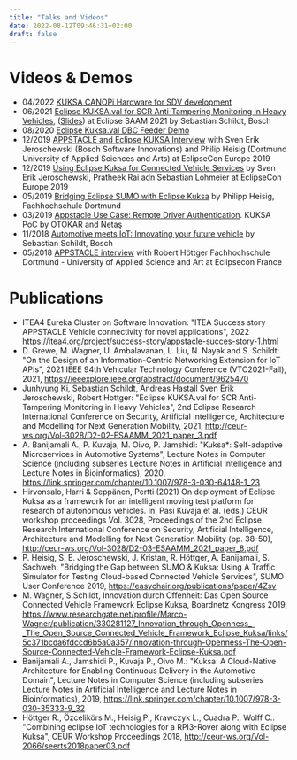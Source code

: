 ```yaml
---
title: "Talks and Videos"
date: 2022-08-12T09:46:31+02:00
draft: false
---
```



# Videos & Demos
* 04/2022 [KUKSA CANOPi Hardware for SDV development](https://www.youtube.com/watch?v=y6zAF-tSS2Q)
* 06/2021 [Eclipse KUKSA.val for SCR Anti-Tampering Monitoring in Heavy Vehicles](https://www.youtube.com/watch?v=20U8bWwWfgw), ([Slides](https://events.eclipse.org/2021/saam-mobility/presentations/D2-02-Presentation.pdf)) at Eclipse SAAM 2021 by Sebastian Schildt, Bosch
* 08/2020 [Eclipse Kuksa.val DBC Feeder Demo](https://www.youtube.com/watch?v=nTzmDDy3iwQ)
* 12/2019 [APPSTACLE and Eclipse KUKSA Interview](https://www.youtube.com/watch?v=-dOwFY2l-SY) with Sven Erik Jeroschewski (Bosch Software Innovations) and Philip Heisig (Dortmund University of Applied Sciences and Arts) at EclipseCon Europe 2019
* 12/2019 [Using Eclipse Kuksa for Connected Vehicle Services](https://www.youtube.com/watch?v=FcqzLn-wiB0) by Sven Erik Jeroschewski, Pratheek Rai adn Sebastian Lohmeier at EclipseCon Europe 2019
* 05/2019 [Bridging Eclipse SUMO with Eclipse Kuksa](https://youtu.be/FuIaJ2tlnRE) by Philipp Heisig, Fachhochschule Dortmund
* 03/2019 [Appstacle Use Case: Remote Driver Authentication](https://youtu.be/eZHSCXSc2wc). KUKSA PoC by OTOKAR and Netaş
* 11/2018 [Automotive meets IoT: Innovating your future vehicle](https://www.youtube.com/watch?v=tD8pt7WMbuQ) by Sebastian Schildt, Bosch
* 05/2018 [APPSTACLE interview](https://www.youtube.com/watch?v=qCyBjZnGK2E) with Robert Höttger Fachhochschule Dortmund - University of Applied Science and Art at Eclipsecon France

# Publications
* ITEA4 Eureka Cluster on Software Innovation: "ITEA Success story APPSTACLE Vehicle connectivity for novel applications", 2022 https://itea4.org/project/success-story/appstacle-succes-story-1.html
* D. Grewe, M. Wagner, U. Ambalavanan, L. Liu, N. Nayak and S. Schildt: "On the Design of an Information-Centric Networking Extension for IoT APIs",  2021 IEEE 94th Vehicular Technology Conference (VTC2021-Fall), 2021, https://ieeexplore.ieee.org/abstract/document/9625470
* Junhyung Ki, Sebastian Schildt, Andreas Hastall Sven Erik Jeroschewski, Robert Hottger: "Eclipse KUKSA.val for SCR Anti-Tampering Monitoring in Heavy Vehicles", 2nd Eclipse Research International Conference on Security, Artificial Intelligence, Architecture and Modelling for Next Generation Mobility, 2021, http://ceur-ws.org/Vol-3028/D2-02-ESAAMM_2021_paper_3.pdf 
* A. Banijamali A., P. Kuvaja, M. Oivo, P. Jamshidi:
"Kuksa*: Self-adaptive Microservices in Automotive Systems",
 Lecture Notes in Computer Science (including subseries Lecture Notes in Artificial Intelligence and Lecture Notes in Bioinformatics), 2020, https://link.springer.com/chapter/10.1007/978-3-030-64148-1_23
* Hirvonsalo, Harri & Seppänen, Pertti (2021) On deployment of Eclipse Kuksa as a framework for an intelligent moving test platform for research of autonomous vehicles. In: Pasi Kuvaja et al. (eds.) CEUR workshop proceedings Vol. 3028, Proceedings of the 2nd Eclipse Research International Conference on Security, Artificial Intelligence, Architecture and Modelling for Next Generation Mobility (pp. 38-50), http://ceur-ws.org/Vol-3028/D2-03-ESAAMM_2021_paper_8.pdf
* P. Heisig, S. E. Jeroschewski, J. Kristan, R. Höttger, A. Banijamali, S. Sachweh: "Bridging the Gap between SUMO & Kuksa: Using A Traffic Simulator for Testing Cloud-based Connected Vehicle Services", SUMO User Conference 2019, https://easychair.org/publications/paper/4Zsv  
* M. Wagner, S.Schildt, Innovation durch Offenheit: Das Open Source Connected Vehicle Framework Eclipse Kuksa, Boardnetz Kongress 2019, https://www.researchgate.net/profile/Marco-Wagner/publication/330281127_Innovation_through_Openness_-_The_Open_Source_Connected_Vehicle_Framework_Eclipse_Kuksa/links/5c371bcda6fdccd6b5a0a357/Innovation-through-Openness-The-Open-Source-Connected-Vehicle-Framework-Eclipse-Kuksa.pdf
* Banijamali A., Jamshidi P., Kuvaja P., Oivo M.:
"Kuksa: A Cloud-Native Architecture for Enabling Continuous Delivery in the Automotive Domain",
Lecture Notes in Computer Science (including subseries Lecture Notes in Artificial Intelligence and Lecture Notes in Bioinformatics), 2019,
https://link.springer.com/chapter/10.1007/978-3-030-35333-9_32
* Höttger R., Özcelikörs M., Heisig P., Krawczyk L., Cuadra P., Wolff C.: "Combining eclipse IoT technologies for a RPI3-Rover along with Eclipse Kuksa",
CEUR Workshop Proceedings 2018, http://ceur-ws.org/Vol-2066/seerts2018paper03.pdf